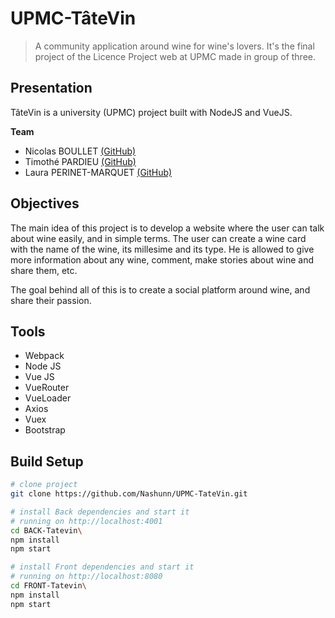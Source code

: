 # UPMC-TâteVin

> A community application around wine for wine's lovers. 
> It's the final project of the Licence Project web at UPMC made in group of three. 

## Presentation
TâteVin is a university (UPMC) project built with NodeJS and VueJS.

**Team**
- Nicolas BOULLET [(GitHub)](https://github.com/Nashunn)
- Timothé PARDIEU [(GitHub)](https://github.com/TimPrd)
- Laura PERINET-MARQUET [(GitHub)](https://github.com/LauraPerinet)

## Objectives
The main idea of this project is to develop a website where the user can talk about wine easily, and in simple terms.
The user can create a wine card with the name of the wine, its millesime and its type.
He is allowed to give more information about any wine, comment, make stories about wine and share them, etc.

The goal behind all of this is to create a social platform around wine, and share their passion. 

## Tools

- Webpack
- Node JS
- Vue JS
- VueRouter
- VueLoader
- Axios
- Vuex
- Bootstrap

## Build Setup

``` bash
# clone project
git clone https://github.com/Nashunn/UPMC-TateVin.git

# install Back dependencies and start it 
# running on http://localhost:4001
cd BACK-Tatevin\
npm install
npm start

# install Front dependencies and start it
# running on http://localhost:8080
cd FRONT-Tatevin\
npm install
npm start
```
